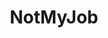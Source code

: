 ---
title: NotMyJob
crosslinks:
- livven
- MaliciousCompliance
- CrappyDesign
- funny
- xkcd
- mildlyinteresting
- mildlyinfuriating
- wildlypenis
- dontdeadopeninside
- DiWHY
- hmmm
- CrapperDesign
- pics
- keming
- SUBREDDITNAME
- firstworldanarchists
- de
- OSHA
- facepalm
- furry_irl
---